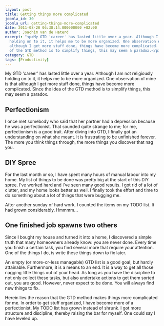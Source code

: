```yaml
---
layout: post
title: Getting things more complicated
joomla_id: 30
joomla_url: getting-things-more-complicated
date: 2011-08-20 06:38:14.000000000 +02:00
author: Joachim van de Haterd
excerpt: "<p>My GTD 'career' has lasted little over a year. Although I am not religiously
  holding on to it, it helps me to be more organized. One observation of mine is that
  although I get more stuff done, things have become more complicated. Since the idea
  of the GTD method is to simplify things, this may seem a paradox.</p>"
category: GTD
tags: [Productivity]
---
```

My GTD 'career' has lasted little over a year. Although I am not religiously holding on to it, it helps me to be more organized. One observation of mine is that although I get more stuff done, things have become more complicated. Since the idea of the GTD method is to simplify things, this may seem a paradox.

## Perfectionism

I once met somebody who said that her partner had a depression because he was a perfectionist. That sounded quite strange to me; for me, perfectionism is a good trait. After diving into GTD, I finally got an understanding on what she meant. It is frustrating to be unfinished forever. The more you think things through, the more things you discover that nag you.

## DIY Spree

For the last month or so, I have spent many hours of manual labour into my home. My list of things to be done was pretty big at the start of this DIY spree. I've worked hard and I've seen many good results. I got rid of a lot of clutter, and my home looks better as well. I finally took the effort and time to do something about a lot of things that were bugging me.

After another sunday of hard work, I counted the items on my TODO list. It had grown considerably. Hmmmm...

## One finished job spawns two others

Since I bought my house and turned it into a home, I discovered a simple truth that many homeowners already know: you are never done. Every time you finish a certain task, you find several more that require your attention. One of the things I do, is write these things down to fix later.

An empty (or more-or-less managable) GTD list is a good goal, but hardly attainable. Furthermore, it is a means to an end. It is a way to get all those nagging little things out of your head. As long as you have the discipline to not only collect these tasks, but also undertake actions to get them sorted out, you are good. However, never expect to be done. You will always find new things to fix.

Herein lies the reason that the GTD method makes things more complicated for me. In order to get stuff organized, I have become more of a perfectionist. My TODO list has grown instead of shrunk. I got more structure and discipline, thereby raising the bar for myself. One could say I have leveled up.

